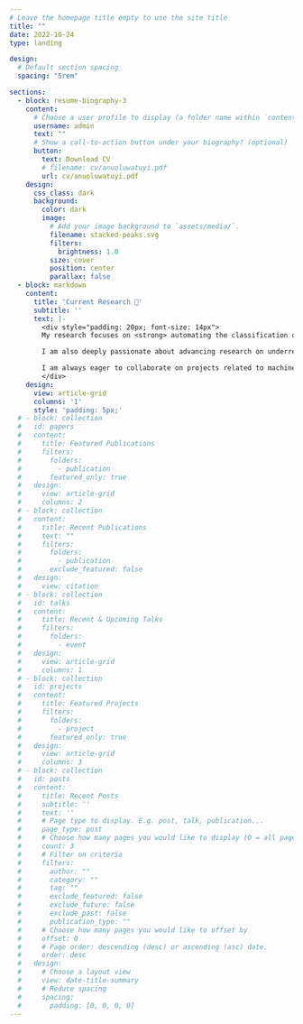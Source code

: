 ```yaml
---
# Leave the homepage title empty to use the site title
title: ""
date: 2022-10-24
type: landing

design:
  # Default section spacing
  spacing: "5rem"

sections:
  - block: resume-biography-3
    content:
      # Choose a user profile to display (a folder name within `content/authors/`)
      username: admin
      text: ""
      # Show a call-to-action button under your biography? (optional)
      button:
        text: Download CV
        # filename: cv/anuoluwatuyi.pdf
        url: cv/anuoluwatuyi.pdf
    design:
      css_class: dark
      background:
        color: dark
        image:
          # Add your image background to `assets/media/`.
          filename: stacked-peaks.svg
          filters:
            brightness: 1.0
          size: cover
          position: center
          parallax: false
  - block: markdown
    content:
      title: 'Current Research 🔬'
      subtitle: ''
      text: |-
        <div style="padding: 20px; font-size: 14px">
        My research focuses on <strong> automating the classification of parcel descriptions in Nigerian Pidgin into their HS Codes.</strong> This project aims to improve the accuracy of categorizing parcels from the Nigerian market, through addressing the unique linguistic challenges of Nigerian Pidgin.

        I am also deeply passionate about advancing research on underrepresented languages, particularly Nigerian Pidgin. I explore advanced machine learning techniques to enhance the processing and understanding of these languages, contributing to their preservation and better integration into modern technology.

        I am always eager to collaborate on projects related to machine learning, natural language processing, and supporting underrepresented languages. Please feel free to reach out for discussions or potential partnerships!
        </div>
    design:
      view: article-grid
      columns: '1'
      style: 'padding: 5px;'
  # - block: collection
  #   id: papers
  #   content:
  #     title: Featured Publications
  #     filters:
  #       folders:
  #         - publication
  #       featured_only: true
  #   design:
  #     view: article-grid
  #     columns: 2
  # - block: collection
  #   content:
  #     title: Recent Publications
  #     text: ""
  #     filters:
  #       folders:
  #         - publication
  #       exclude_featured: false
  #   design:
  #     view: citation
  # - block: collection
  #   id: talks
  #   content:
  #     title: Recent & Upcoming Talks
  #     filters:
  #       folders:
  #         - event
  #   design:
  #     view: article-grid
  #     columns: 1
  # - block: collection
  #   id: projects
  #   content:
  #     title: Featured Projects
  #     filters:
  #       folders:
  #         - project
  #       featured_only: true
  #   design:
  #     view: article-grid
  #     columns: 3
  # - block: collection
  #   id: posts
  #   content:
  #     title: Recent Posts
  #     subtitle: ''
  #     text: ''
  #     # Page type to display. E.g. post, talk, publication...
  #     page_type: post
  #     # Choose how many pages you would like to display (0 = all pages)
  #     count: 3
  #     # Filter on criteria
  #     filters:
  #       author: ""
  #       category: ""
  #       tag: ""
  #       exclude_featured: false
  #       exclude_future: false
  #       exclude_past: false
  #       publication_type: ""
  #     # Choose how many pages you would like to offset by
  #     offset: 0
  #     # Page order: descending (desc) or ascending (asc) date.
  #     order: desc
  #   design:
  #     # Choose a layout view
  #     view: date-title-summary
  #     # Reduce spacing
  #     spacing:
  #       padding: [0, 0, 0, 0]
---
```

